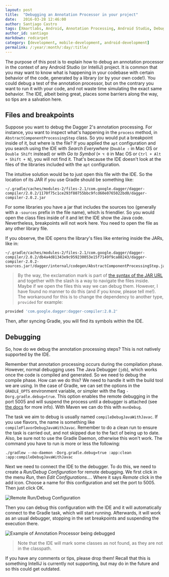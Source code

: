 ```yaml
---
layout: post
title:  "Debugging an Annotation Processor in your project"
date:   2016-03-28 12:46:00
author: Santiago Castro
tags: [Xmartlabs, Android, Annotation Processing, Android Studio, Debug]
author_id: santiago
markdown: redcarpet
category: [development, mobile-development, android-development]
permalink: /:year/:month/:day/:title/
---
```


The purpose of this post is to explain how to debug an annotation processor in the context of any Android Studio (or IntelliJ) project. It is common that you may want to know what is happening in your codebase with certain behavior of the code, generated by a library (or by your own code!). You could debug a test of the annotation processor, but on the contrary you want to run it with your code, and not waste time simulating the exact same behavior. The IDE, albeit being great, places some barriers along the way, so tips are a salvation here.

## Files and breakpoints

Suppose you want to debug the Dagger 2's annotation processing. For instance, you want to inspect what's happening in the `process` method, in `AbstractComponentProcessingStep` class. So you would put a breakpoint inside of it, but where is the file? If you applied the `apt` configuration and you search using the IDE with _Search Everywhere_ (`Double ⇧` in Mac OS or `Double Shift` instead) or with _Go to Symbol_ (`⌘ ⌥ O` in Mac OS or `Ctrl + Alt + Shift + N`), you will not find it. That's because the IDE doesn't look at the files of the libraries included with the `apt` configuration.

The intuitive solution would be to just open this file with the IDE. So the location of its JAR if you use Gradle should be something like:

```
~/.gradle/caches/modules-2/files-2.1/com.google.dagger/dagger-compiler/2.0.2/1170f75c1ce293f80755bbc9fcd60e0765022bd0/dagger-compiler-2.0.2.jar
```

For some libraries you have a jar that includes the sources too (generally with a `-sources` prefix in the file name), which is friendlier. So you would open the class files inside of it and let the IDE show the Java code. Nevertheless, breakpoints will not work here. You need to open the file as any other library file.

If you observe, the IDE opens the library's files like entering inside the JARs, like in:

```
~/.gradle/caches/modules-2/files-2.1/com.google.dagger/dagger-compiler/2.0.2/db4a4d81343e9c959230053e15f7149f9ca88243/dagger-compiler-2.0.2-sources.jar!/dagger/internal/codegen/AbstractComponentProcessingStep.java
```

> By the way, the exclamation mark is part of [the syntax of the JAR URL](http://docs.oracle.com/javase/7/docs/api/java/net/JarURLConnection.html) and together with the slash is a way to navigate the files inside. Maybe if we open the files this way we can debug them. However, I have found no manner to do this (and if you know, please tell me!). The workaround for this is to change the dependency to another type, `provided` for example:

```groovy
provided 'com.google.dagger:dagger-compiler:2.0.2'
```

Then, after syncing Gradle, you will find its symbols within the IDE.

## Debugging

So, how do we debug the annotation processing steps? This is not natively supported by the IDE.

Remember that annotation processing occurs during the compilation phase. However, normal debugging uses The Java Debugger (`jdb`), which works once the code is compiled and generated. So we need to debug the compile phase. How can we do this? We need to handle it with the build tool we are using. In the case of Gradle, we can set the options in the `GRADLE_OPTS` environment variable, or simpler with the flag `-Dorg.gradle.debug=true`. This option enables the remote debugging in the port 5005 and will suspend the process until a debugger is attached (see [the docs](https://docs.gradle.org/current/userguide/build_environment.html) for more info). With Maven we can do this with `mvnDebug`.

The task we aim to debug is usually named `compileDebugJavaWithJavac`. If you use flavors, the name is something like `compileFlavorDebugJavaWithJavac`. Remember to do a clean run to ensure the task is carried out, and not skipped due to the fact of being up to date. Also, be sure not to use the Gradle Daemon, otherwise this won't work. The command you have to run is more or less the following:

```
./gradlew --no-daemon -Dorg.gradle.debug=true :app:clean :app:compileDebugJavaWithJavac
```

Next we need to connect the IDE to the debugger. To do this, we need to create a _Run/Debug Configuration_ for remote debugging. We first click in the menu _Run_, then _Edit Configurations..._. Where it says _Remote_ click in the add icon. Choose a name for this configuration and set the port to 5005. Then just click OK.

![Remote Run/Debug Configuration](/images/debug-annotator-processor/remote-configuration.png)

Then you can debug this configuration with the IDE and it will automatically connect to the Gradle task, which will start running. Afterwards, it will work as an usual debugger, stopping in the set breakpoints and suspending the execution there.

![Example of Annotation Processor being debugged](/images/debug-annotator-processor/example.png)

> Note that the IDE will mark some classes as not found, as they are not in the classpath.

If you have any comments or tips, please drop them! Recall that this is something IntelliJ is currently not supporting, but may do in the future and so this could get outdated.
